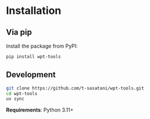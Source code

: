 # Installation

## Via pip

Install the package from PyPI:

```bash
pip install wpt-tools
```

## Development

```bash
git clone https://github.com/t-sasatani/wpt-tools.git
cd wpt-tools
uv sync
```

**Requirements**: Python 3.11+
